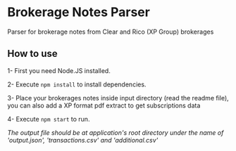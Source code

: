 # Brokerage Notes Parser
Parser for brokerage notes from Clear and Rico (XP Group) brokerages

## How to use
1- First you need Node.JS installed.

2- Execute `npm install` to install dependencies.

3- Place your brokerages notes inside input directory (read the readme file), you can also add a XP format pdf extract to get subscriptions data

4- Execute `npm start` to run.

*The output file should be at application's root directory under the name of 'output.json', 'transactions.csv' and 'additional.csv'*
